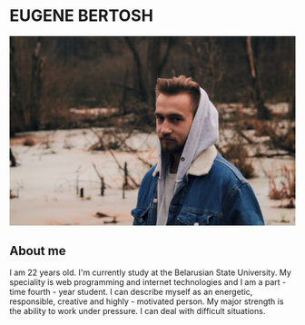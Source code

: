 # EUGENE BERTOSH
![My photo](/img/P7ecLMFydl8.jpg)
## About me
I am 22 years old. I'm currently study at the Belarusian State University.
My speciality is web programming and internet technologies and I am a part - time fourth - year student.
I can describe myself as an energetic, responsible, creative and highly - motivated person.
My major strength is the ability to work under pressure. I can deal with difficult situations.